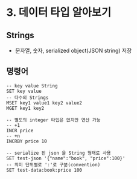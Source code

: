 # 3. 데이터 타입 알아보기

## Strings 
 - 문자열, 숫자, serialized object(JSON string) 저장

## 명령어

```redis
-- key value String
SET key value
-- 다수의 Strings
MSET key1 value1 key2 value2 
MGET key1 key2

-- 별도의 integer 타입은 없지만 연산 가능
-- +1
INCR price
-- +n
INCRBY price 10

-- serialize 된 json 을 String 형태로 사용
SET test-json '{"name":"book", "price":100}'
-- 의미 단위별로 ':'로 구분(convention)
SET test-data:book:price 100
```